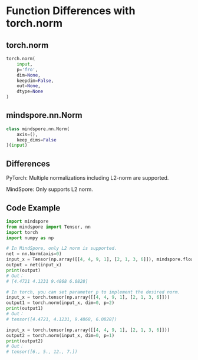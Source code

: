# Function Differences with torch.norm

## torch.norm

```python
torch.norm(
    input,
    p='fro',
    dim=None,
    keepdim=False,
    out=None,
    dtype=None
)
```

## mindspore.nn.Norm

```python
class mindspore.nn.Norm(
    axis=(),
    keep_dims=False
)(input)
```

## Differences

PyTorch: Multiple normalizations including L2-norm are supported.

MindSpore: Only supports L2 norm.

## Code Example

```python
import mindspore
from mindspore import Tensor, nn
import torch
import numpy as np

# In MindSpore, only L2 norm is supported.
net = nn.Norm(axis=0)
input_x = Tensor(np.array([[4, 4, 9, 1], [2, 1, 3, 6]]), mindspore.float32)
output = net(input_x)
print(output)
# Out：
# [4.4721 4.1231 9.4868 6.0828]

# In torch, you can set parameter p to implement the desired norm.
input_x = torch.tensor(np.array([[4, 4, 9, 1], [2, 1, 3, 6]]))
output1 = torch.norm(input_x, dim=0, p=2)
print(output1)
# Out：
# tensor([4.4721, 4.1231, 9.4868, 6.0828])

input_x = torch.tensor(np.array([[4, 4, 9, 1], [2, 1, 3, 6]]))
output2 = torch.norm(input_x, dim=0, p=1)
print(output2)
# Out：
# tensor([6., 5., 12., 7.])
```